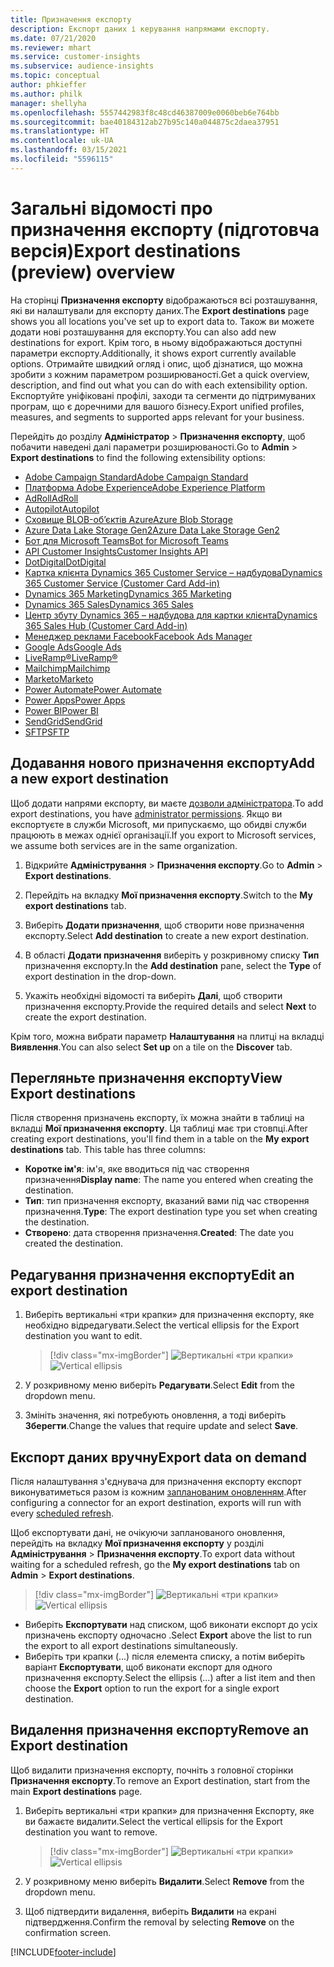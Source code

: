 ```yaml
---
title: Призначення експорту
description: Експорт даних і керування напрямами експорту.
ms.date: 07/21/2020
ms.reviewer: mhart
ms.service: customer-insights
ms.subservice: audience-insights
ms.topic: conceptual
author: phkieffer
ms.author: philk
manager: shellyha
ms.openlocfilehash: 5557442983f8c48cd46387009e0060beb6e764bb
ms.sourcegitcommit: bae40184312ab27b95c140a044875c2daea37951
ms.translationtype: HT
ms.contentlocale: uk-UA
ms.lasthandoff: 03/15/2021
ms.locfileid: "5596115"
---
```

# <a name="export-destinations-preview-overview"></a><span data-ttu-id="c0a7b-103">Загальні відомості про призначення експорту (підготовча версія)</span><span class="sxs-lookup"><span data-stu-id="c0a7b-103">Export destinations (preview) overview</span></span>

<span data-ttu-id="c0a7b-104">На сторінці **Призначення експорту** відображаються всі розташування, які ви налаштували для експорту даних.</span><span class="sxs-lookup"><span data-stu-id="c0a7b-104">The **Export destinations** page shows you all locations you've set up to export data to.</span></span> <span data-ttu-id="c0a7b-105">Також ви можете додати нові розташування для експорту.</span><span class="sxs-lookup"><span data-stu-id="c0a7b-105">You can also add new destinations for export.</span></span> <span data-ttu-id="c0a7b-106">Крім того, в ньому відображаються доступні параметри експорту.</span><span class="sxs-lookup"><span data-stu-id="c0a7b-106">Additionally, it shows export currently available options.</span></span> <span data-ttu-id="c0a7b-107">Отримайте швидкий огляд і опис, щоб дізнатися, що можна зробити з кожним параметром розширюваності.</span><span class="sxs-lookup"><span data-stu-id="c0a7b-107">Get a quick overview, description, and find out what you can do with each extensibility option.</span></span> <span data-ttu-id="c0a7b-108">Експортуйте уніфіковані профілі, заходи та сегменти до підтримуваних програм, що є доречними для вашого бізнесу.</span><span class="sxs-lookup"><span data-stu-id="c0a7b-108">Export unified profiles, measures, and segments to supported apps relevant for your business.</span></span>

<span data-ttu-id="c0a7b-109">Перейдіть до розділу **Адміністратор** > **Призначення експорту**, щоб побачити наведені далі параметри розширюваності.</span><span class="sxs-lookup"><span data-stu-id="c0a7b-109">Go to **Admin** > **Export destinations** to find the following extensibility options:</span></span>

- [<span data-ttu-id="c0a7b-110">Adobe Campaign Standard</span><span class="sxs-lookup"><span data-stu-id="c0a7b-110">Adobe Campaign Standard</span></span>](export-adobe-campaign-standard.md)
- [<span data-ttu-id="c0a7b-111">Платформа Adobe Experience</span><span class="sxs-lookup"><span data-stu-id="c0a7b-111">Adobe Experience Platform</span></span>](export-adobe-experience-platform.md)
- [<span data-ttu-id="c0a7b-112">AdRoll</span><span class="sxs-lookup"><span data-stu-id="c0a7b-112">AdRoll</span></span>](export-adroll.md)
- [<span data-ttu-id="c0a7b-113">Autopilot</span><span class="sxs-lookup"><span data-stu-id="c0a7b-113">Autopilot</span></span>](export-autopilot.md)
- [<span data-ttu-id="c0a7b-114">Сховище BLOB-об’єктів Azure</span><span class="sxs-lookup"><span data-stu-id="c0a7b-114">Azure Blob Storage</span></span>](export-azure-blob-storage.md)
- [<span data-ttu-id="c0a7b-115">Azure Data Lake Storage Gen2</span><span class="sxs-lookup"><span data-stu-id="c0a7b-115">Azure Data Lake Storage Gen2</span></span>](export-azure-data-lake-storage-gen2.md)
- [<span data-ttu-id="c0a7b-116">Бот для Microsoft Teams</span><span class="sxs-lookup"><span data-stu-id="c0a7b-116">Bot for Microsoft Teams</span></span>](export-teams-bot.md)
- [<span data-ttu-id="c0a7b-117">API Customer Insights</span><span class="sxs-lookup"><span data-stu-id="c0a7b-117">Customer Insights API</span></span>](apis.md)
- [<span data-ttu-id="c0a7b-118">DotDigital</span><span class="sxs-lookup"><span data-stu-id="c0a7b-118">DotDigital</span></span>](export-dotdigital.md)
- [<span data-ttu-id="c0a7b-119">Картка клієнта Dynamics 365 Customer Service – надбудова</span><span class="sxs-lookup"><span data-stu-id="c0a7b-119">Dynamics 365 Customer Service (Customer Card Add-in)</span></span>](customer-card-add-in.md)
- [<span data-ttu-id="c0a7b-120">Dynamics 365 Marketing</span><span class="sxs-lookup"><span data-stu-id="c0a7b-120">Dynamics 365 Marketing</span></span>](export-dynamics365-marketing.md)
- [<span data-ttu-id="c0a7b-121">Dynamics 365 Sales</span><span class="sxs-lookup"><span data-stu-id="c0a7b-121">Dynamics 365 Sales</span></span>](export-dynamics365-sales.md)
- [<span data-ttu-id="c0a7b-122">Центр збуту Dynamics 365 – надбудова для картки клієнта</span><span class="sxs-lookup"><span data-stu-id="c0a7b-122">Dynamics 365 Sales Hub (Customer Card Add-in)</span></span>](customer-card-add-in.md)
- [<span data-ttu-id="c0a7b-123">Менеджер реклами Facebook</span><span class="sxs-lookup"><span data-stu-id="c0a7b-123">Facebook Ads Manager</span></span>](export-facebook.md)
- [<span data-ttu-id="c0a7b-124">Google Ads</span><span class="sxs-lookup"><span data-stu-id="c0a7b-124">Google Ads</span></span>](export-google-ads.md)
- [<span data-ttu-id="c0a7b-125">LiveRamp&reg;</span><span class="sxs-lookup"><span data-stu-id="c0a7b-125">LiveRamp&reg;</span></span>](export-liveramp.md)
- [<span data-ttu-id="c0a7b-126">Mailchimp</span><span class="sxs-lookup"><span data-stu-id="c0a7b-126">Mailchimp</span></span>](export-mailchimp.md)
- [<span data-ttu-id="c0a7b-127">Marketo</span><span class="sxs-lookup"><span data-stu-id="c0a7b-127">Marketo</span></span>](export-marketo.md)
- [<span data-ttu-id="c0a7b-128">Power Automate</span><span class="sxs-lookup"><span data-stu-id="c0a7b-128">Power Automate</span></span>](export-power-automate.md)
- [<span data-ttu-id="c0a7b-129">Power Apps</span><span class="sxs-lookup"><span data-stu-id="c0a7b-129">Power Apps</span></span>](export-power-apps.md)
- [<span data-ttu-id="c0a7b-130">Power BI</span><span class="sxs-lookup"><span data-stu-id="c0a7b-130">Power BI</span></span>](export-power-bi.md)
- [<span data-ttu-id="c0a7b-131">SendGrid</span><span class="sxs-lookup"><span data-stu-id="c0a7b-131">SendGrid</span></span>](export-sendgrid.md)
- [<span data-ttu-id="c0a7b-132">SFTP</span><span class="sxs-lookup"><span data-stu-id="c0a7b-132">SFTP</span></span>](export-sftp.md)

## <a name="add-a-new-export-destination"></a><span data-ttu-id="c0a7b-133">Додавання нового призначення експорту</span><span class="sxs-lookup"><span data-stu-id="c0a7b-133">Add a new export destination</span></span>

<span data-ttu-id="c0a7b-134">Щоб додати напрями експорту, ви маєте [дозволи адміністратора](permissions.md).</span><span class="sxs-lookup"><span data-stu-id="c0a7b-134">To add export destinations, you have [administrator permissions](permissions.md).</span></span> <span data-ttu-id="c0a7b-135">Якщо ви експортуєте в служби Microsoft, ми припускаємо, що обидві служби працюють в межах однієї організації.</span><span class="sxs-lookup"><span data-stu-id="c0a7b-135">If you export to Microsoft services, we assume both services are in the same organization.</span></span>

1. <span data-ttu-id="c0a7b-136">Відкрийте **Адміністрування** > **Призначення експорту**.</span><span class="sxs-lookup"><span data-stu-id="c0a7b-136">Go to **Admin** > **Export destinations**.</span></span>

1. <span data-ttu-id="c0a7b-137">Перейдіть на вкладку **Мої призначення експорту**.</span><span class="sxs-lookup"><span data-stu-id="c0a7b-137">Switch to the **My export destinations** tab.</span></span>

1. <span data-ttu-id="c0a7b-138">Виберіть **Додати призначення**, щоб створити нове призначення експорту.</span><span class="sxs-lookup"><span data-stu-id="c0a7b-138">Select **Add destination** to create a new export destination.</span></span>

1. <span data-ttu-id="c0a7b-139">В області **Додати призначення** виберіть у розкривному списку **Тип** призначення експорту.</span><span class="sxs-lookup"><span data-stu-id="c0a7b-139">In the **Add destination** pane, select the **Type** of export destination in the drop-down.</span></span>

1. <span data-ttu-id="c0a7b-140">Укажіть необхідні відомості та виберіть **Далі**, щоб створити призначення експорту.</span><span class="sxs-lookup"><span data-stu-id="c0a7b-140">Provide the required details and select **Next** to create the export destination.</span></span>

<span data-ttu-id="c0a7b-141">Крім того, можна вибрати параметр **Налаштування** на плитці на вкладці **Виявлення**.</span><span class="sxs-lookup"><span data-stu-id="c0a7b-141">You can also select **Set up** on a tile on the **Discover** tab.</span></span>

## <a name="view-export-destinations"></a><span data-ttu-id="c0a7b-142">Перегляньте призначення експорту</span><span class="sxs-lookup"><span data-stu-id="c0a7b-142">View Export destinations</span></span>

<span data-ttu-id="c0a7b-143">Після створення призначень експорту, їх можна знайти в таблиці на вкладці **Мої призначення експорту**. Ця таблиці має три стовпці.</span><span class="sxs-lookup"><span data-stu-id="c0a7b-143">After creating export destinations, you'll find them in a table on the **My export destinations** tab. This table has three columns:</span></span>

- <span data-ttu-id="c0a7b-144">**Коротке ім'я**: ім'я, яке вводиться під час створення призначення</span><span class="sxs-lookup"><span data-stu-id="c0a7b-144">**Display name**: The name you entered when creating the destination.</span></span>
- <span data-ttu-id="c0a7b-145">**Тип**: тип призначення експорту, вказаний вами під час створення призначення.</span><span class="sxs-lookup"><span data-stu-id="c0a7b-145">**Type**: The export destination type you set when creating the destination.</span></span>
- <span data-ttu-id="c0a7b-146">**Створено**: дата створення призначення.</span><span class="sxs-lookup"><span data-stu-id="c0a7b-146">**Created**: The date you created the destination.</span></span>

## <a name="edit-an-export-destination"></a><span data-ttu-id="c0a7b-147">Редагування призначення експорту</span><span class="sxs-lookup"><span data-stu-id="c0a7b-147">Edit an export destination</span></span>

1. <span data-ttu-id="c0a7b-148">Виберіть вертикальні «три крапки» для призначення експорту, яке необхідно відредагувати.</span><span class="sxs-lookup"><span data-stu-id="c0a7b-148">Select the vertical ellipsis for the Export destination you want to edit.</span></span>

   > [!div class="mx-imgBorder"]
   > <span data-ttu-id="c0a7b-149">![Вертикальні «три крапки»](media/export-destinations-page-ellipsis.png "Вертикальні «три крапки»")</span><span class="sxs-lookup"><span data-stu-id="c0a7b-149">![Vertical ellipsis](media/export-destinations-page-ellipsis.png "Vertical ellipsis")</span></span>

1. <span data-ttu-id="c0a7b-150">У розкривному меню виберіть **Редагувати**.</span><span class="sxs-lookup"><span data-stu-id="c0a7b-150">Select **Edit** from the dropdown menu.</span></span>

1. <span data-ttu-id="c0a7b-151">Змініть значення, які потребують оновлення, а тоді виберіть **Зберегти**.</span><span class="sxs-lookup"><span data-stu-id="c0a7b-151">Change the values that require update and select **Save**.</span></span>

## <a name="export-data-on-demand"></a><span data-ttu-id="c0a7b-152">Експорт даних вручну</span><span class="sxs-lookup"><span data-stu-id="c0a7b-152">Export data on demand</span></span>

<span data-ttu-id="c0a7b-153">Після налаштування з'єднувача для призначення експорту експорт виконуватиметься разом із кожним [запланованим оновленням](system.md#schedule-tab).</span><span class="sxs-lookup"><span data-stu-id="c0a7b-153">After configuring a connector for an export destination, exports will run with every [scheduled refresh](system.md#schedule-tab).</span></span>

<span data-ttu-id="c0a7b-154">Щоб експортувати дані, не очікуючи запланованого оновлення, перейдіть на вкладку **Мої призначення експорту** у розділі **Адміністрування** > **Призначення експорту**.</span><span class="sxs-lookup"><span data-stu-id="c0a7b-154">To export data without waiting for a scheduled refresh, go the **My export destinations** tab on **Admin** > **Export destinations**.</span></span>

> [!div class="mx-imgBorder"]
> <span data-ttu-id="c0a7b-155">![Вертикальні «три крапки»](media/export-destinations-page-ellipsis.png "Вертикальні «три крапки»")</span><span class="sxs-lookup"><span data-stu-id="c0a7b-155">![Vertical ellipsis](media/export-destinations-page-ellipsis.png "Vertical ellipsis")</span></span>

- <span data-ttu-id="c0a7b-156">Виберіть **Експортувати** над списком, щоб виконати експорт до усіх призначень експорту одночасно .</span><span class="sxs-lookup"><span data-stu-id="c0a7b-156">Select **Export** above the list to run the export to all export destinations simultaneously.</span></span>
- <span data-ttu-id="c0a7b-157">Виберіть три крапки (...) після елемента списку, а потім виберіть варіант **Експортувати**, щоб виконати експорт для одного призначення експорту.</span><span class="sxs-lookup"><span data-stu-id="c0a7b-157">Select the ellipsis (...) after a list item and then choose the **Export** option to run the export for a single export destination.</span></span>

## <a name="remove-an-export-destination"></a><span data-ttu-id="c0a7b-158">Видалення призначення експорту</span><span class="sxs-lookup"><span data-stu-id="c0a7b-158">Remove an Export destination</span></span>

<span data-ttu-id="c0a7b-159">Щоб видалити призначення експорту, почніть з головної сторінки **Призначення експорту**.</span><span class="sxs-lookup"><span data-stu-id="c0a7b-159">To remove an Export destination, start from the main **Export destinations** page.</span></span>

1. <span data-ttu-id="c0a7b-160">Виберіть вертикальні «три крапки» для призначення Експорту, яке ви бажаєте видалити.</span><span class="sxs-lookup"><span data-stu-id="c0a7b-160">Select the vertical ellipsis for the Export destination you want to remove.</span></span>

   > [!div class="mx-imgBorder"]
   > <span data-ttu-id="c0a7b-161">![Вертикальні «три крапки»](media/export-destinations-page-ellipsis.png "Вертикальні «три крапки»")</span><span class="sxs-lookup"><span data-stu-id="c0a7b-161">![Vertical ellipsis](media/export-destinations-page-ellipsis.png "Vertical ellipsis")</span></span>

2. <span data-ttu-id="c0a7b-162">У розкривному меню виберіть **Видалити**.</span><span class="sxs-lookup"><span data-stu-id="c0a7b-162">Select **Remove** from the dropdown menu.</span></span>

3. <span data-ttu-id="c0a7b-163">Щоб підтвердити видалення, виберіть **Видалити** на екрані підтвердження.</span><span class="sxs-lookup"><span data-stu-id="c0a7b-163">Confirm the removal by selecting **Remove** on the confirmation screen.</span></span>


[!INCLUDE[footer-include](../includes/footer-banner.md)]